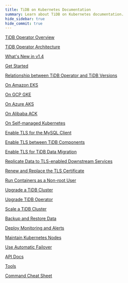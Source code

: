 ```yaml
---
title: TiDB on Kubernetes Documentation
summary: Learn about TiDB on Kubernetes documentation.
hide_sidebar: true
hide_commit: true
---
```


<LearningPathContainer platform="tidb-operator" title="TiDB on Kubernetes Documentation" subTitle="Using TiDB Operator provided by PingCAP, you can run and maintain TiDB seamlessly on the Kubernetes clusters deployed on a public cloud or on premises.">

<LearningPath label="Learn" icon="cloud1">

[TiDB Operator Overview](https://docs.pingcap.com/tidb-in-kubernetes/v1.4/tidb-operator-overview)

[TiDB Operator Architecture](https://docs.pingcap.com/tidb-in-kubernetes/v1.4/architecture)

[What's New in v1.4](https://docs.pingcap.com/tidb-in-kubernetes/v1.4/whats-new-in-v1.4)

[Get Started](https://docs.pingcap.com/tidb-in-kubernetes/v1.4/get-started)

[Relationship between TiDB Operator and TiDB Versions](https://docs.pingcap.com/tidb-in-kubernetes/v1.4/tidb-operator-overview)

</LearningPath>

<LearningPath label="Deploy TiDB" icon="deploy">

[On Amazon EKS](https://docs.pingcap.com/tidb-in-kubernetes/v1.4/deploy-on-aws-eks)

[On GCP GKE](https://docs.pingcap.com/tidb-in-kubernetes/v1.4/deploy-on-gcp-gke)

[On Azure AKS](https://docs.pingcap.com/tidb-in-kubernetes/v1.4/deploy-on-azure-aks)

[On Alibaba ACK](https://docs.pingcap.com/tidb-in-kubernetes/v1.4/deploy-on-alibaba-cloud)

[On Self-managed Kubernetes](https://docs.pingcap.com/tidb-in-kubernetes/v1.4/deploy-on-general-kubernetes)

</LearningPath>

<LearningPath label="Secure" icon="cloud3">

[Enable TLS for the MySQL Client](https://docs.pingcap.com/tidb-in-kubernetes/v1.4/enable-tls-for-mysql-client)

[Enable TLS between TiDB Components](https://docs.pingcap.com/tidb-in-kubernetes/v1.4/enable-tls-between-components)

[Enable TLS for TiDB Data Migration](https://docs.pingcap.com/tidb-in-kubernetes/v1.4/enable-tls-for-dm)

[Replicate Data to TLS-enabled Downstream Services](https://docs.pingcap.com/tidb-in-kubernetes/v1.4/enable-tls-for-ticdc-sink)

[Renew and Replace the TLS Certificate](https://docs.pingcap.com/tidb-in-kubernetes/v1.4/renew-tls-certificate)

[Run Containers as a Non-root User](https://docs.pingcap.com/tidb-in-kubernetes/v1.4/containers-run-as-non-root-user)

</LearningPath>

<LearningPath label="Manage" icon="maintain">

[Upgrade a TiDB Cluster](https://docs.pingcap.com/tidb-in-kubernetes/v1.4/upgrade-a-tidb-cluster)

[Upgrade TiDB Operator](https://docs.pingcap.com/tidb-in-kubernetes/v1.4/upgrade-tidb-operator)

[Scale a TiDB Cluster](https://docs.pingcap.com/tidb-in-kubernetes/v1.4/scale-a-tidb-cluster)

[Backup and Restore Data](https://docs.pingcap.com/tidb-in-kubernetes/v1.4/backup-restore-overview)

[Deploy Monitoring and Alerts](https://docs.pingcap.com/tidb-in-kubernetes/v1.4/monitor-a-tidb-cluster)

[Maintain Kubernetes Nodes](https://docs.pingcap.com/tidb-in-kubernetes/v1.4/maintain-a-kubernetes-node)

[Use Automatic Failover](https://docs.pingcap.com/tidb-in-kubernetes/v1.4/use-auto-failover)

</LearningPath>

<LearningPath label="Reference" icon="cloud-dev">

[API Docs](https://github.com/pingcap/tidb-operator/blob/master/docs/api-references/docs.md)

[Tools](https://docs.pingcap.com/tidb-in-kubernetes/v1.4/tidb-toolkit)

[Command Cheat Sheet](https://docs.pingcap.com/tidb-in-kubernetes/v1.4/cheat-sheet)

</LearningPath>

</LearningPathContainer>
